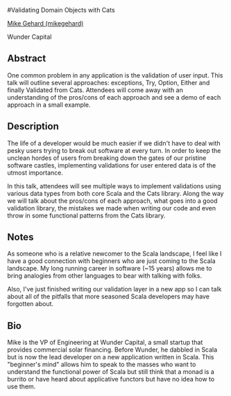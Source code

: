 #Validating Domain Objects with Cats

[Mike Gehard (mikegehard)](http://twitter.com/mikegehard)

Wunder Capital

## Abstract

One common problem in any application is the validation of user input. This talk will outline several approaches: exceptions, Try, Option, Either and finally Validated from Cats. Attendees will come away with an understanding of the pros/cons of each approach and see a demo of each approach in a small example.

## Description

The life of a developer would be much easier if we didn't have to deal with pesky users trying to break out software at every turn. In order to keep the unclean hordes of users from breaking down the gates of our pristine software castles, implementing validations for user entered data is of the utmost importance.

In this talk, attendees will see multiple ways to implement validations using various data types from both core Scala and the Cats library. Along the way we will talk about the pros/cons of each approach, what goes into a good validation library, the mistakes we made when writing our code and even throw in some functional patterns from the Cats library.


## Notes

As someone who is a relative newcomer to the Scala landscape, I feel like I have a good connection with beginners who are just coming to the Scala landscape. My long running career in software (~15 years) allows me to bring analogies from other languages to bear with talking with folks.

Also, I've just finished writing our validation layer in a new app so I can talk about all of the pitfalls that more seasoned Scala developers may have forgotten about.

## Bio
  
Mike is the VP of Engineering at Wunder Capital, a small startup that provides commercial solar financing. Before Wunder, he dabbled in Scala but is now the lead developer on a new application written in Scala. This "beginner's mind" allows him to speak to the masses who want to understand the functional power of Scala but still think that a monad is a burrito or have heard about applicative functors but have no idea how to use them.
